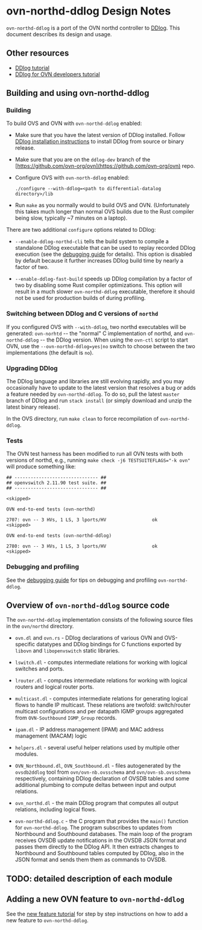 # ovn-northd-ddlog Design Notes

`ovn-northd-ddlog` is a port of the OVN northd controller to
[DDlog](https://github.com/vmware/differential-datalog).  This
document describes its design and usage.

## Other resources

- [DDlog tutorial](https://github.com/vmware/differential-datalog)
- [DDlog for OVN developers tutorial](https://www.youtube.com/watch?v=P-1VwZNNpAc&t=2098s)

## Building and using ovn-northd-ddlog

### Building

To build OVS and OVN with `ovn-northd-ddlog` enabled:

- Make sure that you have the latest version of DDlog installed.  Follow
  [DDlog installation instructions](https://github.com/vmware/differential-datalog#installing-from-sources)
  to install DDlog from source or binary release.

- Make sure that you are on the `ddlog-dev` branch of the
  [https://github.com/ovn-org/ovn](https://github.com/ovn-org/ovn) repo.

- Configure OVS with `ovn-north-ddlog` enabled:
  ```
  ./configure --with-ddlog=<path to differential-datalog directory>/lib
  ```

- Run `make` as you normally would to build OVS and OVN.  (Unfortunately
  this takes much longer than normal OVS builds due to the Rust compiler
  being slow, typically ~7 minutes on a laptop).

There are two additional `configure` options related to DDlog:

- `--enable-ddlog-northd-cli` tells the build system to compile a standalone
  DDlog executable that can be used to replay recorded DDlog execution
  (see the [debugging guide](./debugging.md#record-and-replay-ddlog-execution)
  for details).  This option is disabled by default because it further
  increases DDlog build time by nearly a factor of two.

- `--enable-ddlog-fast-build` speeds up DDlog compilation by a factor of two
  by disabling some Rust compiler optimizations.  This option will result in a
  much slower `ovn-northd-ddlog` executable, therefore it should not be used
  for production builds of during profiling.

### Switching between DDlog and C versions of `northd`

If you configured OVS with `--with-ddlog`, two northd executables will be
generated: `ovn-norhtd` -- the "normal" C implementation of northd, and
`ovn-northd-ddlog` -- the DDlog version.  When using the `ovn-ctl` script to
start OVN, use the `--ovn-northd-ddlog=yes|no` switch
to choose between the two implementations (the default is `no`).

### Upgrading DDlog

The DDlog language and libraries are still evolving rapidly, and you may
occasionally have to update to the latest version that resolves a bug
or adds a feature needed by `ovn-northd-ddlog`.  To do so, pull
the latest `master` branch of DDlog and run `stack install` (or simply
download and unzip the latest binary release).

In the OVS directory, run `make clean` to force recompilation of
`ovn-northd-ddlog`.

### Tests

The OVN test harness has been modified to run all OVN tests with both versions
of northd, e.g., running `make check -j6 TESTSUITEFLAGS="-k ovn"` will produce
something like:

```
## ------------------------------- ##
## openvswitch 2.11.90 test suite. ##
## ------------------------------- ##

<skipped>

OVN end-to-end tests (ovn-northd)

2707: ovn -- 3 HVs, 1 LS, 3 lports/HV                 ok
<skipped>

OVN end-to-end tests (ovn-northd-ddlog)

2780: ovn -- 3 HVs, 1 LS, 3 lports/HV                 ok
<skipped>
```

### Debugging and profiling

See the [debugging guide](./debugging.md) for tips on debugging and
profiling `ovn-northd-ddlog`.

## Overview of `ovn-northd-ddlog` source code

The `ovn-northd-ddlog` implementation consists of the following source files
in the `ovn/northd` directory.

- `ovn.dl` and `ovn.rs` - DDlog declarations of various OVN and OVS-specific
  datatypes and DDlog bindings for C functions exported by `libovn` and
  `libopenvswitch` static libraries.

- `lswitch.dl` - computes intermediate relations for working with logical
  switches and ports.

- `lrouter.dl` - computes intermediate relations for working with logical
  routers and logical router ports.

- `multicast.dl` - computes intermediate relations for generating logical
  flows to handle IP multicast. These relations are twofold: switch/router
  multicast configurations and per datapath IGMP groups aggregated from
  `OVN-Southbound` `IGMP_Group` records.

- `ipam.dl` - IP address management (IPAM) and MAC address management (MACAM)
  logic

- `helpers.dl` - several useful helper relations used by multiple other modules.

- `OVN_Northbound.dl`, `OVN_Southbound.dl` - files autogenerated by the
  `ovsdb2ddlog` tool from `ovn/ovn-nb.ovsschema` and `ovn/ovn-sb.ovsschema`
  respectively, containing DDlog declaration of OVSDB tables and some additional
  plumbing to compute deltas between input and output relations.

- `ovn_northd.dl` - the main DDlog program that computes all output relations,
  including logical flows.

- `ovn-northd-ddlog.c` - the C program that provides the `main()` function for
  `ovn-northd-ddlog`.  The program subscribes to updates from Northbound and
  Southbound databases.  The main loop of the program receives OVSDB update
  notifications in the OVSDB JSON format and passes them directly to the DDlog
  API.  It then extracts changes to Northbound and Southbound tables computed
  by DDlog, also in the JSON format and sends them them as commands to OVSDB.

## TODO: detailed description of each module

## Adding a new OVN feature to `ovn-northd-ddlog`

See the [new feature tutorial](./new-feature-tutorial.md) for step by step
instructions on how to add a new feature to `ovn-northd-ddlog`.
